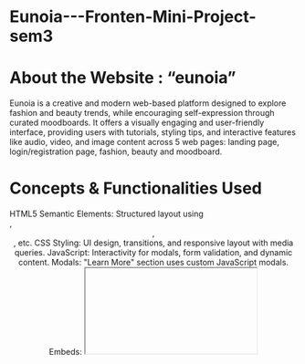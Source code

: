 # Eunoia---Fronten-Mini-Project-sem3

<h1>About the Website : “eunoia”</h1>
Eunoia is a creative and modern web-based platform designed to explore fashion and beauty trends, while encouraging self-expression through curated moodboards. It offers a visually engaging and user-friendly interface, providing users with tutorials, styling tips, and interactive features like audio, video, and image content across 5 web pages: landing page, login/registration page, fashion, beauty and moodboard.

<h1>Concepts & Functionalities Used</h1>
HTML5 Semantic Elements: Structured layout using <section>, <header>, <nav>, etc.
CSS Styling: UI design, transitions, and responsive layout with media queries.
JavaScript: Interactivity for modals, form validation, and dynamic content.
Modals: "Learn More" section uses custom JavaScript modals.
Embeds: <iframe>, <audio>, and <video> for multimedia content.
Tables & Lists: Organize categories and trends effectively.
Form Validation: Ensures clean input on login/register pages.
Responsive Design: Fluid containers and breakpoints for all devices.
html2canvas: Captures moodboard section as an exportable image.

<h1>User Interface & Experience</h1>
Minimal and Trendy Design: The UI uses soft colors, a serif logo font (Tan Pearl), rounded corners, and bento-style layout blocks to enhance aesthetic appeal.
Glassmorphism Effects: Subtle use of frosted-glass backgrounds adds modern UI feel.
Clean Navigation: Clearly labeled navigation bar with smooth transitions.
Interactive Media: Embedded audio and video keep the site engaging.
Resonsive Design: Responsive across screen sizes due to media queries.


